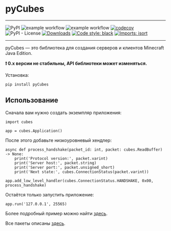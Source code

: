 # pyCubes

---

![PyPI](https://img.shields.io/pypi/v/pyCubes?style=flat) ![example workflow](https://github.com/DavisDmitry/pyCubes/actions/workflows/test.yml/badge.svg) ![example workflow](https://github.com/DavisDmitry/pyCubes/actions/workflows/lint.yml/badge.svg) [![codecov](https://codecov.io/gh/DavisDmitry/pyCubes/branch/master/graph/badge.svg?token=Y18ZNYT4YS)](https://codecov.io/gh/DavisDmitry/pyCubes) ![PyPI - License](https://img.shields.io/pypi/l/pyCubes) [![Downloads](https://pepy.tech/badge/pycubes/month)](https://pepy.tech/project/pycubes) [![Code style: black](https://img.shields.io/badge/code%20style-black-000000.svg)](https://github.com/psf/black) [![Imports: isort](https://img.shields.io/badge/%20imports-isort-%231674b1?style=flat&labelColor=ef8336)](https://pycqa.github.io/isort/)

---

pyCubes — это библиотека для создания серверов и клиентов Minecraft Java Edition.

**❗ 0.x версии не стабильны, API библиотеки может изменяться.**

Установка:

```bash
pip install pyCubes
```

## Использование

Сначала вам нужно создать экземпляр приложения:

```python3
import cubes

app = cubes.Application()
```

После этого добавьте низкоуровневый хендлер:

```python3
async def process_handshake(packet_id: int, packet: cubes.ReadBuffer) -> None:
    print('Protocol version:', packet.varint)
    print('Server host:', packet.string)
    print('Server port:', packet.unsigned_short)
    print('Next state:', cubes.ConnectionStatus(packet.varint))

app.add_low_level_handler(cubes.ConnectionStatus.HANDSHAKE, 0x00, process_handshake)
```

Остаётся только запустить приложение:

```python3
app.run('127.0.0.1', 25565)
```

Более подробный пример можно найти [здесь](https://github.com/DavisDmitry/pyCubes/blob/master/example.py).

Все пакеты описаны [здесь](https://wiki.vg/Protocol).
